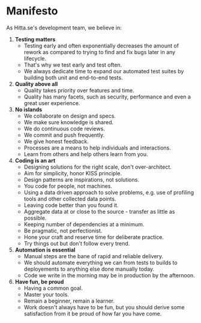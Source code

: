 # Manifesto
As Hitta.se's development team, we believe in:

1. **Testing matters**
   - Testing early and often exponentially decreases the amount of rework as compared to trying to find and fix bugs later in any lifecycle.
   - That's why we test early and test often.
   - We always dedicate time to expand our automated test suites by building both unit and end-to-end tests.
2. **Quality above all**
   - Quality takes priority over features and time.
   - Quality has many facets, such as security, performance and even a great user experience.
3. **No islands**
   - We collaborate on design and specs.
   - We make sure knowledge is shared.
   - We do continuous code reviews.
   - We commit and push frequently.
   - We give honest feedback.
   - Processes are a means to help individuals and interactions.
   - Learn from others and help others learn from you.
4. **Coding is an art**
   - Designing solutions for the right scale, don't over-architect.
   - Aim for simplicity, honor KISS principle.
   - Design patterns are inspirations, not solutions.
   - You code for people, not machines.
   - Using a data driven approach to solve problems, e.g. use of profiling tools and other collected data points.
   - Leaving code better than you found it.
   - Aggregate data at or close to the source - transfer as little as possible.
   - Keeping number of dependencies at a minimum.
   - Be pragmatic, not perfectionist.
   - Hone your craft and reserve time for deliberate practice.
   - Try things out but don't follow every trend.
5. **Automation is essential**
   - Manual steps are the bane of rapid and reliable delivery.
   - We should automate everything we can from tests to builds to deployements to anything else done manually today.
   - Code we write in the morning may be in production by the afternoon.
6. **Have fun, be proud**
   - Having a common goal.
   - Master your tools.
   - Remain a beginner, remain a learner.
   - Work doesn't always have to be fun, but you should derive some satisfaction from it be proud of how far you have come.
